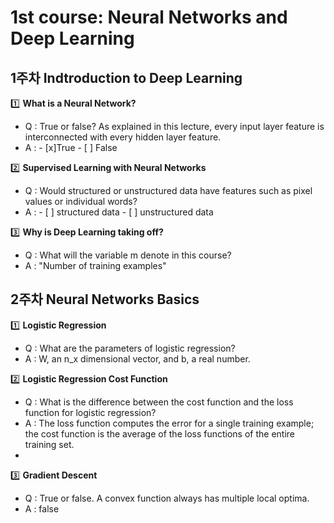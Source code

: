# 1st course: Neural Networks and Deep Learning


## 1주차 Indtroduction to Deep Learning 
1️⃣ **What is a Neural Network?**
- Q : True or false? As explained in this lecture, every input layer feature is interconnected with every hidden layer feature. 
- A : - [x]True - [ ] False

2️⃣ **Supervised Learning with Neural Networks**
- Q : Would structured or unstructured data have features such as pixel values or individual words?
- A : - [ ] structured data - [ ] unstructured data

3️⃣ **Why is Deep Learning taking off?**
- Q : What will the variable m denote in this course? 
- A : "Number of training examples"

## 2주차 Neural Networks Basics
1️⃣ **Logistic Regression**
- Q : What are the parameters of logistic regression? 
- A : W, an n_x dimensional vector, and b, a real number.

2️⃣ **Logistic Regression Cost Function**
- Q : What is the difference between the cost function and the loss function for logistic regression? 
- A : The loss function computes the error for a single training example; the cost function is the average of the loss functions of the entire training set.
- 
3️⃣ **Gradient Descent**
- Q : True or false. A convex function always has multiple local optima.
- A : false
